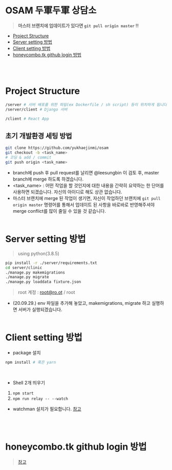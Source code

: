 # OSAM 두軍두軍 상담소

> **마스터 브랜치에 업데이트가 있다면 `git pull origin master` !!**



* [Project Structure](#Project-Structure)
* [Server setting 방법](#Server-setting-방법)
* [Client setting 방법](#Client-setting-방법)
* [honeycombo.tk github login 방법](#honeycombotk-github-login-방법)



<br/><br/>

# Project Structure

```bash
/server # 서버 배포를 위한 파일(ex Dockerfile / sh script) 등이 위치하게 됩니다.
/server/client # Django 서버

/client # React App
```

## 초기 개발환경 세팅 방법

```bash
git clone https://github.com/yukhaejinmi/osam
git checkout -b <task_name>
# 코딩 & add / commit
git push origin <task_name>
```
* branch에 push 후 pull request를 날리면 @leesungbin 이 검토 후, master branch에 merge 하도록 하겠습니다.
* <task_name> : 어떤 작업을 할 것인지에 대한 내용을 간략히 요약하는 한 단어를 사용하면 되겠습니다. 자신의 아이디로 해도 상관 없습니다.
* 마스터 브랜치에 merge 된 작업이 생기면, 자신이 작업하던 브랜치에 `git pull origin master` 명령어를 통해서 업데이트 된 사항을 바로바로 반영해주셔야 merge conflict를 많이 줄일 수 있을 것 같습니다.
<br/><br/>

# Server setting 방법

> using python(3.8.5)
```bash
pip install -r ./server/requirements.txt
cd server/clinic
./manage.py makemigrations
./manage.py migrate
./manage.py loaddata fixture.json
```
> root 계정 : root@ro.ot / root

* (20.09.29.) env 파일을 추가해 놓았고, makemigrations, migrate 하고 실행하면 서버가 실행되겠습니다.
<br/><br/>

# Client setting 방법

* package 설치
```bash
npm install # 혹은 yarn
```

<br/>

* Shell 2개 띄우기
1. `npm start`
2. `npm run relay -- --watch`
- watchman 설치가 필요합니다. [참고](https://facebook.github.io/watchman/docs/install.html)



<br/><br/>

# honeycombo.tk github login 방법

>  [참고](https://github.com/cdr/code-server/issues/1883)

